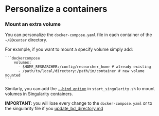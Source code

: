 # Personalize a containers

### Mount an extra volume

You can personalize the `docker-compose.yaml` file in each container of the `~/BDcenter` directory.&#x20;

For example, if you want to mount a specify volume simply add:

````docker
```dockercompose
    volumes:
      - $HOME_RESEARCHER:/config/researcher_home # already existing
      - /path/to/local/directory:/path/in/container # new volume mounted
```
````

Similarly, you can add the [`--bind option`](https://docs.sylabs.io/guides/3.0/user-guide/bind\_paths\_and\_mounts.html#specifying-bind-paths) in `start_singularity.sh` to mount volumes in Singularity containers. &#x20;

**IMPORTANT**: you will lose every change to the `docker-compose.yaml` or to the singularity file if you [update\_bd\_directory.md](../access-the-bdc/update\_bd\_directory.md "mention")

